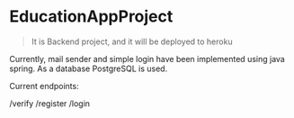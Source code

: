 # EducationAppProject

>It is Backend project, and it will be deployed to heroku

Currently, mail sender and simple login have been implemented using java spring. As a database PostgreSQL is used. 

Current endpoints:

/verify
/register
/login
